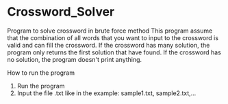 # Crossword_Solver
Program to solve crossword in brute force method
This program assume that the combination of all words that you want to input to the crossword is valid and can fill the crossword.
If the crossword has many solution, the program only returns the first solution that have found.
If the crossword has no solution, the program doesn't print anything.

How to run the program
1. Run the program
2. Input the file .txt like in the example: sample1.txt, sample2.txt,...
